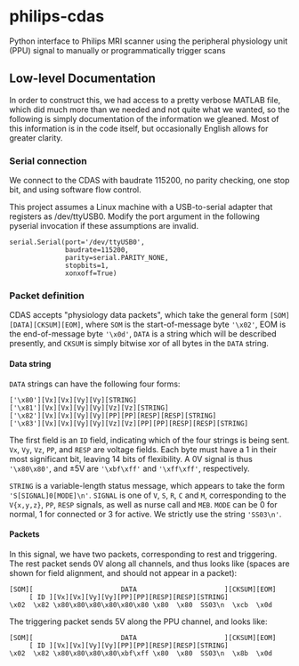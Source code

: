 philips-cdas
============

Python interface to Philips MRI scanner using the peripheral physiology
unit (PPU) signal to manually or programmatically trigger scans

## Low-level Documentation
In order to construct this, we had access to a pretty verbose MATLAB file,
which did much more than we needed and not quite what we wanted, so the
following is simply documentation of the information we gleaned. Most of this
information is in the code itself, but occasionally English allows for greater
clarity.

### Serial connection
We connect to the CDAS with baudrate 115200, no parity checking, one
stop bit, and using software flow control.

This project assumes a Linux machine with a USB-to-serial adapter that
registers as /dev/ttyUSB0. Modify the port argument in the following pyserial
invocation if these assumptions are invalid.

    serial.Serial(port='/dev/ttyUSB0',
                  baudrate=115200,
                  parity=serial.PARITY_NONE,
                  stopbits=1,
                  xonxoff=True)

### Packet definition
CDAS accepts "physiology data packets", which take the general form
`[SOM][DATA][CKSUM][EOM]`, where `SOM` is the start-of-message byte `'\x02'`,
EOM is the end-of-message byte `'\x0d'`, `DATA` is a string which will be
described presently, and `CKSUM` is simply bitwise xor of all bytes in the
`DATA` string.

#### Data string
`DATA` strings can have the following four forms:

    ['\x80'][Vx][Vx][Vy][Vy][STRING]
    ['\x81'][Vx][Vx][Vy][Vy][Vz][Vz][STRING]
    ['\x82'][Vx][Vx][Vy][Vy][PP][PP][RESP][RESP][STRING]
    ['\x83'][Vx][Vx][Vy][Vy][Vz][Vz][PP][PP][RESP][RESP][STRING]

The first field is an `ID` field, indicating which of the four strings is
being sent. `Vx`, `Vy`, `Vz`, `PP`, and `RESP` are voltage fields. Each byte
must have a 1 in their most significant bit, leaving 14 bits of flexibility.
A 0V signal is thus `'\x80\x80'`, and ±5V are `'\xbf\xff'` and `'\xff\xff'`,
respectively.

`STRING` is a variable-length status message, which appears to take the form
`'S[SIGNAL]0[MODE]\n'`. `SIGNAL` is one of `V`, `S`, `R`, `C` and `M`,
corresponding to the `V{x,y,z}`, `PP`, `RESP` signals, as well as nurse call
and `MEB`. `MODE` can be 0 for normal, 1 for connected or 3 for active. We
strictly use the string `'SS03\n'`.

#### Packets
In this signal, we have two packets, corresponding to rest and triggering.
The rest packet sends 0V along all channels, and thus looks like (spaces are
shown for field alignment, and should not appear in a packet):

    [SOM][                      DATA                      ][CKSUM][EOM]
         [ ID ][Vx][Vx][Vy][Vy][PP][PP][RESP][RESP][STRING]
    \x02  \x82 \x80\x80\x80\x80\x80\x80 \x80  \x80  SS03\n  \xcb  \x0d

The triggering packet sends 5V along the PPU channel, and looks like:

    [SOM][                      DATA                      ][CKSUM][EOM]
         [ ID ][Vx][Vx][Vy][Vy][PP][PP][RESP][RESP][STRING]
    \x02  \x82 \x80\x80\x80\x80\xbf\xff \x80  \x80  SS03\n  \x8b  \x0d
    
